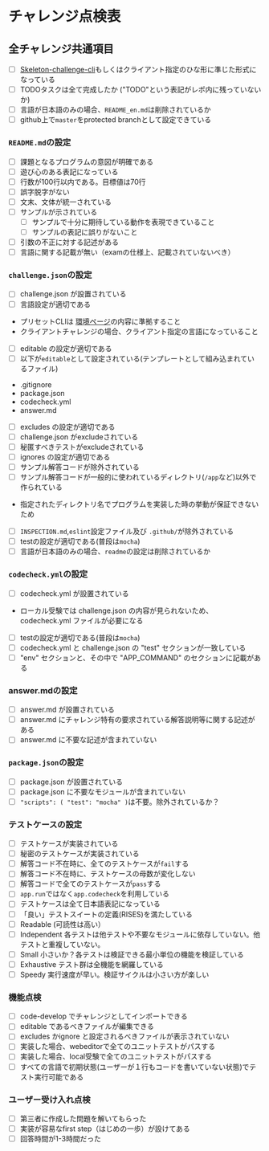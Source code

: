 # チャレンジ点検表

## 全チャレンジ共通項目

- [ ] [Skeleton-challenge-cli](https://github.com/code-check/skeleton-challenge-cli/blob/master/README.md)もしくはクライアント指定のひな形に準じた形式になっている
- [ ]  TODOタスクは全て完成したか ("TODO"という表記がレポ内に残っていないか)
- [ ] 言語が日本語のみの場合、`README_en.md`は削除されているか
- [ ] github上で`master`をprotected branchとして設定できている

### `README.md`の設定
- [ ] 課題となるプログラムの意図が明確である
- [ ] 遊び心のある表記になっている
- [ ] 行数が100行以内である。目標値は70行
- [ ] 誤字脱字がない
- [ ] 文末、文体が統一されている
- [ ] サンプルが示されている  
  - [ ] サンプルで十分に期待している動作を表現できていること
  - [ ] サンプルの表記に誤りがないこと
- [ ] 引数の不正に対する記述がある
- [ ] 言語に関する記載が無い（examの仕様上、記載されていないべき）

### `challenge.json`の設定
- [ ] challenge.json が設置されている
- [ ] 言語設定が適切である
 - プリセットCLIは [環境ページ](https://app.code-check.io/guide/environments)の内容に準拠すること
 - クライアントチャレンジの場合、クライアント指定の言語になっていること
- [ ] editable の設定が適切である  
 - [ ] 以下が`editable`として設定されている(テンプレートとして組み込まれているファイル)
  - .gitignore
  - package.json
  - codecheck.yml
  - answer.md
- [ ] excludes の設定が適切である  
 - [ ] challenge.json がexcludeされている
 - [ ] 秘匿すべきテストがexcludeされている
- [ ] ignores の設定が適切である  
 - [ ] サンプル解答コードが除外されている
 - [ ] サンプル解答コードが一般的に使われているディレクトリ(`/app`など)以外で作られている
  - 指定されたディレクトリ名でプログラムを実装した時の挙動が保証できないため  
  - [ ] `INSPECTION.md`,`eslint`設定ファイル及び `.github/`が除外されている
- [ ] testの設定が適切である(普段は`mocha`)
- [ ] 言語が日本語のみの場合、`readme`の設定は削除されているか

### `codecheck.yml`の設定
- [ ] codecheck.yml が設置されている
 - ローカル受験では challenge.json の内容が見られないため、codecheck.yml ファイルが必要になる
- [ ] testの設定が適切である(普段は`mocha`)
- [ ] codecheck.yml と challenge.json の "test" セクションが一致している
- [ ] "env" セクションと、その中で "APP_COMMAND" のセクションに記載がある

### answer.mdの設定
- [ ] answer.md が設置されている
- [ ] answer.md にチャレンジ特有の要求されている解答説明等に関する記述がある
- [ ] answer.md に不要な記述が含まれていない

### `package.json`の設定
- [ ] package.json が設置されている
- [ ] package.json に不要なモジュールが含まれていない
- [ ] `"scripts": ( "test": "mocha" )`は不要。除外されているか？

### テストケースの設定
- [ ] テストケースが実装されている
- [ ] 秘密のテストケースが実装されている
- [ ] 解答コード不在時に、全てのテストケースが`fail`する
- [ ] 解答コード不在時に、テストケースの母数が変化しない
- [ ] 解答コードで全てのテストケースが`pass`する
- [ ] `app.run`ではなく`app.codecheck`を利用している
- [ ] テストケースは全て日本語表記になっている
- [ ] 「良い」テストスイートの定義(RISES)を満たしている  
 - [ ] Readable (可読性は高い）
 - [ ] Independent 各テストは他テストや不要なモジュールに依存していない。他テストと重複していない。
 - [ ] Small 小さいか？各テストは検証できる最小単位の機能を検証している
 - [ ] Exhaustive テスト群は全機能を網羅している
 - [ ] Speedy 実行速度が早い。検証サイクルは小さい方が楽しい

### 機能点検
- [ ] code-develop でチャレンジとしてインポートできる
- [ ] editable であるべきファイルが編集できる
- [ ] excludes かignore と設定されるべきファイルが表示されていない
- [ ] 実装した場合、webeditorで全てのユニットテストがパスする
- [ ] 実装した場合、local受験で全てのユニットテストがパスする
- [ ] すべての言語で初期状態(ユーザーが１行もコードを書いていない状態)でテスト実行可能である

### ユーザー受け入れ点検
- [ ] 第三者に作成した問題を解いてもらった
- [ ] 実装が容易なfirst step（はじめの一歩）が設けてある
- [ ] 回答時間が1-3時間だった
